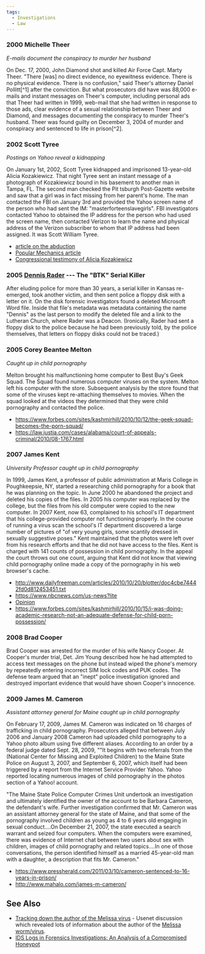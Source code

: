 ```yaml
---
tags:
  - Investigations
  - Law
---
```

### 2000 Michelle Theer

*E-mails document the conspiracy to murder her husband*

On Dec. 17, 2000, John Diamond shot and killed Air Force Capt. Marty
Theer. "There \[was\] no direct evidence, no eyewitness evidence. There
is no physical evidence. There is no confusion," said Theer's attorney
Daniel Pollitt[^1] after the conviction. But what prosecutors did have
was 88,000 e-mails and instant messages on Theer's computer, including
personal ads that Theer had written in 1999, web-mail that she had
written in response to those ads, clear evidence of a sexual
relationship between Theer and Diamond, and messages documenting the
conspiracy to murder Theer's husband. Theer was found guilty on December
3, 2004 of murder and conspiracy and sentenced to life in prison[^2].

### 2002 Scott Tyree

*Postings on Yahoo reveal a kidnapping*

On January 1st, 2002, Scott Tyree kidnapped and imprisoned 13-year-old
Alicia Kozakiewicz. That night Tyree sent an instant message of a
photograph of Kozakiewicz bound in his basement to another man in Tampa,
FL. The second man checked the Pit tsburgh Post-Gazette website and saw
that a girl was in fact missing from her parent's home. The man
contacted the FBI on January 3rd and provided the Yahoo screen name of
the person who had sent the IM: "masterforteenslavegirls". FBI
investigators contacted Yahoo to obtained the IP address for the person
who had used the screen name, then contacted Verizon to learn the name
and physical address of the Verizon subscriber to whom that IP address
had been assigned. It was Scott William Tyree.

* [article on the abduction](https://www.covenanteyes.com/2012/01/13/caught-by-a-predator-10-years-after-her-abduction/)
* [Popular Mechanics article](https://www.popularmechanics.com/technology/security/how-to/a630/2672751/)
* [Congressional testimony of Alicia Kozakiewicz](https://notonemorechild.org)

### 2005 [Dennis Rader](https://en.wikipedia.org/wiki/Dennis_Rader) --- The "BTK" Serial Killer

After eluding police for more than 30 years, a serial killer in Kansas
re-emerged, took another victim, and then sent police a floppy disk with
a letter on it. On the disk forensic investigators found a deleted
Microsoft Word file. Inside that file's metadata was metadata containing
the name "Dennis" as the last person to modify the deleted file and a
link to the Lutheran Church, where Rader was a Deacon. (Ironically,
Rader had sent a floppy disk to the police because he had been
previously told, by the police themselves, that letters on floppy disks
could not be traced.)

### 2005 Corey Beantee Melton

*Caught up in child pornography*

Melton brought his malfunctioning home computer to Best Buy's Geek
Squad. The Squad found numerous computer viruses on the system. Melton
left his computer with the store. Subsequent analysis by the store found
that some of the viruses kept re-attaching themselves to movies. When
the squad looked at the videos they determined that they were child
pornography and contacted the police.

- <https://www.forbes.com/sites/kashmirhill/2010/10/12/the-geek-squad-becomes-the-porn-squad/>
- <https://law.justia.com/cases/alabama/court-of-appeals-criminal/2010/08-1767.html>

### 2007 James Kent

*University Professor caught up in child pornography*

In 1999, James Kent, a professor of public administration at Maris
College in Poughkeepsie, NY, started a researching child pornography for
a book that he was planning on the topic. In June 2000 he abandoned the
project and deleted his copies of the files. In 2005 his computer was
replaced by the college, but the files from his old computer were copied
to the new computer. In 2007 Kent, now 63, complained to his school's IT
department that his college-provided computer not functioning properly.
In the course of running a virus scan the school's IT department
discovered a large number of pictures of "of very young girls, some
scantily dressed in sexually suggestive poses." Kent maintained that the
photos were left over from his research efforts and that he did not have
access to the files. Kent is charged with 141 counts of possession in
child pornography. In the appeal the court throws out one count, arguing
that Kent did not know that viewing child pornography online made a copy
of the pornography in his web browser's cache.

- <http://www.dailyfreeman.com/articles/2010/10/20/blotter/doc4cbe74442fd0d812453451.txt>
- <https://www.nbcnews.com/us-news?lite>
- [Opinion](http://www.msn.com/de-ch/)
- <https://www.forbes.com/sites/kashmirhill/2010/10/15/i-was-doing-academic-research-not-an-adequate-defense-for-child-porn-possession/>

### 2008 Brad Cooper

Brad Cooper was arrested for the murder of his wife Nancy Cooper. At
Cooper's murder trial, Det. Jim Young described how he had attempted to
access text messages on the phone but instead wiped the phone's memory
by repeatedly entering incorrect SIM lock codes and PUK codes. The
defense team argued that an "inept" police investigation ignored and
destroyed important evidence that would have shown Cooper's innocence.

### 2009 James M. Cameron

*Assistant attorney general for Maine caught up in child pornography*

On February 17, 2009, James M. Cameron was indicated on 16 charges of
trafficking in child pornography. Prosecutors alleged that between July
2006 and January 2008 Cameron had uploaded child pornography to a Yahoo
photo album using five different aliases. According to an order by a
federal judge dated Sept. 28, 2009, ""It begins with two referrals from
the (National Center for Missing and Exploited Children) to the Maine
State Police on August 3, 2007, and September 6, 2007, which itself had
been triggered by a report from the Internet Service Provider Yahoo.
Yahoo reported locating numerous images of child pornography in the
photos section of a Yahoo! account.

"The Maine State Police Computer Crimes Unit undertook an investigation
and ultimately identified the owner of the account to be Barbara
Cameron, the defendant's wife. Further investigation confirmed that Mr.
Cameron was an assistant attorney general for the state of Maine, and
that some of the pornography involved children as young as 4 to 6 years
old engaging in sexual conduct....On December 21, 2007, the state
executed a search warrant and seized four computers. When the computers
were examined, there was evidence of Internet chat between two users
about sex with children, images of child pornography and related
topics....In one of those conversations, the person identified himself
as a married 45-year-old man with a daughter, a description that fits
Mr. Cameron."

- <https://www.pressherald.com/2011/03/10/cameron-sentenced-to-16-years-in-prison/>
- <http://www.mahalo.com/james-m-cameron/>

## See Also

- [Tracking down the author of the Melissa virus](https://groups.google.com/g/alt.comp.virus/c/9dnXxxxvtUA) -
  Usenet discussion which revealed lots of information about the author
  of the [Melissa worm/virus](https://en.wikipedia.org/wiki/Melissa_%28computer_worm%29).
- [IDS Logs in Forensics Investigations: An Analysis of a Compromised Honeypot](https://bugtraq.securityfocus.com/infocus/1676)
